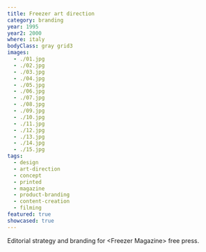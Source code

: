 ```yaml
---
title: Freezer art direction
category: branding
year: 1995
year2: 2000
where: italy
bodyClass: gray grid3
images:
  - ./01.jpg
  - ./02.jpg
  - ./03.jpg
  - ./04.jpg
  - ./05.jpg
  - ./06.jpg
  - ./07.jpg
  - ./08.jpg
  - ./09.jpg
  - ./10.jpg
  - ./11.jpg
  - ./12.jpg
  - ./13.jpg
  - ./14.jpg
  - ./15.jpg
tags:
  - design
  - art-direction
  - concept
  - printed
  - magazine
  - product-branding
  - content-creation
  - filming
featured: true
showcased: true
---
```


Editorial strategy and branding for &lt;Freezer Magazine&gt; free press.
